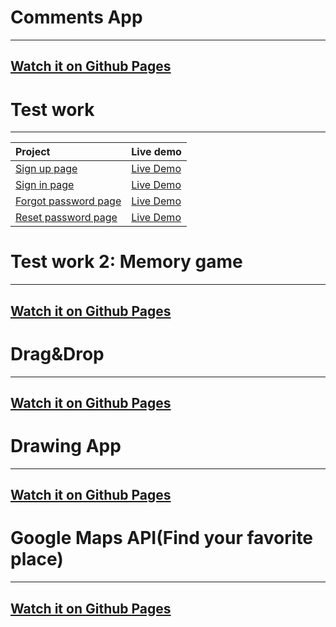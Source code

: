 # Comments App

---

## [Watch it on Github Pages](https://didyks.github.io/pllug/lesson-6)

# Test work

---

| Project                                                                                            | Live demo                                                                  |
| :------------------------------------------------------------------------------------------------- | :------------------------------------------------------------------------- |
| [Sign up page](https://github.com/DidykS/pllug/tree/master/test-work/sign-up-page)                 | [Live Demo](https://didyks.github.io/pllug/test-work/sign-up-page)         |
| [Sign in page](https://github.com/DidykS/pllug/tree/master/test-work/sign-in-page)                 | [Live Demo](https://didyks.github.io/pllug/test-work/sign-in-page)         |
| [Forgot password page](https://github.com/DidykS/pllug/tree/master/test-work/forgot-password-page) | [Live Demo](https://didyks.github.io/pllug/test-work/forgot-password-page) |
| [Reset password page](https://github.com/DidykS/pllug/tree/master/test-work/reset-password-page)   | [Live Demo](https://didyks.github.io/pllug/test-work/reset-password-page)  |

# Test work 2: Memory game

---

## [Watch it on Github Pages](https://didyks.github.io/pllug/test-work-memory-game)

# Drag&Drop

---

## [Watch it on Github Pages](https://didyks.github.io/pllug/drag-n-drop)

# Drawing App

---

## [Watch it on Github Pages](https://didyks.github.io/pllug/drawing-app)

# Google Maps API(Find your favorite place)

---

## [Watch it on Github Pages](https://didyks.github.io/pllug/maps-api)
